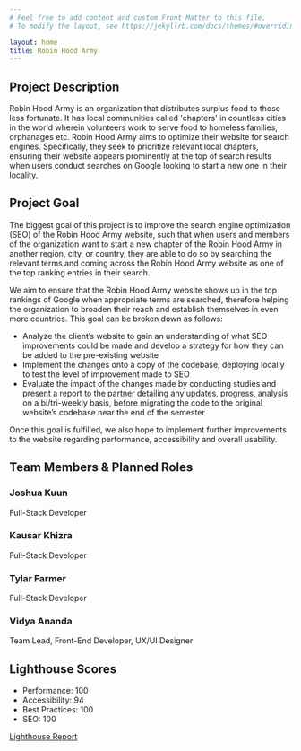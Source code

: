 ```yaml
---
# Feel free to add content and custom Front Matter to this file.
# To modify the layout, see https://jekyllrb.com/docs/themes/#overriding-theme-defaults

layout: home
title: Robin Hood Army
---
```


## Project Description
Robin Hood Army is an organization that distributes surplus food to those less fortunate. It has local communities called 'chapters' in countless cities in the world wherein volunteers work to serve food to homeless families, orphanages etc. Robin Hood Army aims to optimize their website for search engines. Specifically, they seek to prioritize relevant local chapters, ensuring their website appears prominently at the top of search results when users conduct searches on Google looking to start a new one in their locality.
## Project Goal
The biggest goal of this project is to improve the search engine optimization (SEO) of the Robin Hood Army website, such that when users and members of the organization want to start a new chapter of the Robin Hood Army in another region, city, or country, they are able to do so by searching the relevant terms and coming across the Robin Hood Army website as one of the top ranking entries in their search.

We aim to ensure that the Robin Hood Army website shows up in the top rankings of Google when appropriate terms are searched, therefore helping the organization to broaden their reach and establish themselves in even more countries. This goal can be broken down as follows:
- Analyze the client’s website to gain an understanding of what SEO improvements could be made and develop a strategy for how they can be added to the pre-existing website
- Implement the changes onto a copy of the codebase, deploying locally to test the level of improvement made to SEO
- Evaluate the impact of the changes made by conducting studies and present a report to the partner detailing any updates, progress, analysis on a bi/tri-weekly basis, before migrating the code to the original website’s codebase near the end of the semester
  
Once this goal is fulfilled, we also hope to implement further improvements to the website regarding performance, accessibility and overall usability.

## Team Members & Planned Roles

### Joshua Kuun

Full-Stack Developer

### Kausar Khizra

Full-Stack Developer

### Tylar Farmer

Full-Stack Developer

### Vidya Ananda

Team Lead, Front-End Developer, UX/UI Designer

## Lighthouse Scores
- Performance: 100
- Accessibility: 94
- Best Practices: 100
- SEO: 100

[Lighthouse Report](./team-webpage-lighthouse-results.html)
